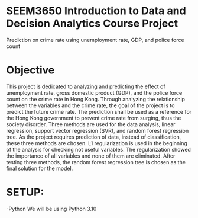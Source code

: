 # SEEM3650  Introduction to Data and Decision Analytics Course Project
Prediction on crime rate using unemployment rate, GDP, and police force count

# Objective
This project is dedicated to analyzing and predicting the effect of unemployment rate, gross domestic product (GDP), and the police force count on the crime rate in Hong Kong. Through analyzing the relationship between the variables and the crime rate, the goal of the project is to predict the future crime rate. The prediction shall be used as a reference for the Hong Kong government to prevent crime rate from surging, thus the society disorder. 
Three methods are used for the data analysis, linear regression, support vector regression (SVR), and random forest regression tree. As the project requires prediction of data, instead of classification, these three methods are chosen. L1 regularization is used in the beginning of the analysis for checking not useful variables. The regularization showed the importance of all variables and none of them are eliminated. After testing three methods, the random forest regression tree is chosen as the final solution for the model. 

# SETUP:
-Python
  We will be using Python 3.10
